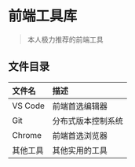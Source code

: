 # 前端工具库

> 本人极力推荐的前端工具

## 文件目录
 | 文件名   | 描述               |
 | :------- | :----------------- |
 | VS Code  | 前端首选编辑器     |
 | Git      | 分布式版本控制系统 |
 | Chrome   | 前端首选浏览器     |
 | 其他工具 | 其他实用的工具     |
